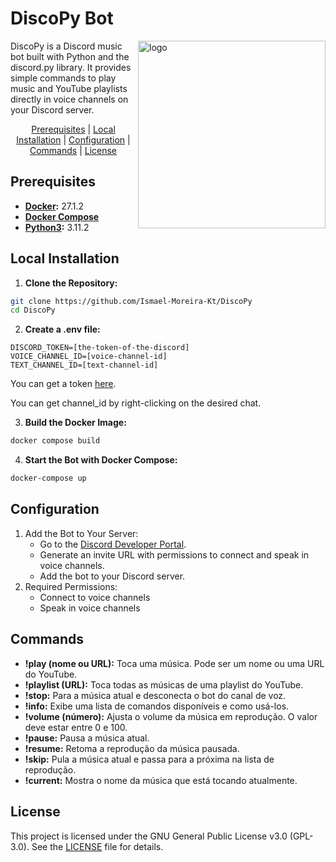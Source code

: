 # DiscoPy Bot
<img 
    src="./assets/logo.png" 
    alt="logo" 
    width="300px" 
    align="right"
/>


<div align="left">
DiscoPy is a Discord music bot built with Python and the discord.py library. It provides simple commands to play music and YouTube playlists directly in voice channels on your Discord server.

<br>

<p align="center"> 
    <a href="#prerequisites">Prerequisites</a> |
    <a href="#local-installation">Local Installation</a> |
    <a href="#configuration">Configuration</a> |
    <a href="#commands">Commands</a> |
    <a href="#license">License</a> 
</p>

## Prerequisites
- **[Docker](https://docs.docker.com/engine/install/):** 27.1.2
- **[Docker Compose](https://docs.docker.com/compose/install/linux/)**
- **[Python3](https://www.python.org/downloads/):** 3.11.2

## Local Installation
1. **Clone the Repository:**
```bash
git clone https://github.com/Ismael-Moreira-Kt/DiscoPy
cd DiscoPy
```

2. **Create a .env file:**
```env
DISCORD_TOKEN=[the-token-of-the-discord]
VOICE_CHANNEL_ID=[voice-channel-id]
TEXT_CHANNEL_ID=[text-channel-id]
```

You can get a token [here](https://discord.com/developers/docs/intro).

You can get channel_id by right-clicking on the desired chat.

3. **Build the Docker Image:**
```bash
docker compose build
```

4. **Start the Bot with Docker Compose:**
```bash
docker-compose up
```

## Configuration
1. Add the Bot to Your Server:
    - Go to the [Discord Developer Portal](https://discord.com/developers/docs/intro).
    - Generate an invite URL with permissions to connect and speak in voice channels.
    - Add the bot to your Discord server.
2. Required Permissions:
    - Connect to voice channels
    - Speak in voice channels

## Commands
- **!play (nome ou URL):** Toca uma música. Pode ser um nome ou uma URL do YouTube.
- **!playlist (URL):** Toca todas as músicas de uma playlist do YouTube.
- **!stop:** Para a música atual e desconecta o bot do canal de voz.
- **!info:** Exibe uma lista de comandos disponíveis e como usá-los.
- **!volume (número):** Ajusta o volume da música em reprodução. O valor deve estar entre 0 e 100.
- **!pause:** Pausa a música atual.
- **!resume:** Retoma a reprodução da música pausada.
- **!skip:** Pula a música atual e passa para a próxima na lista de reprodução.
- **!current:** Mostra o nome da música que está tocando atualmente.

## License
This project is licensed under the GNU General Public License v3.0 (GPL-3.0). See the [LICENSE](./LICENSE) file for details.

</div>